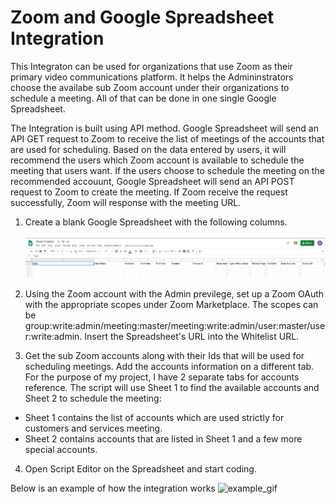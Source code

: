 # Zoom and Google Spreadsheet Integration

This Integraton can be used for organizations that use Zoom as their primary video communications platform. It helps the Admininstrators choose the availabe sub Zoom account under their organizations to schedule a meeting. All of that can be done in one single Google Spreadsheet.

The Integration is built using API method. Google Spreadsheet will send an API GET request to Zoom to receive the list of meetings of the accounts that are used for scheduling. Based on the data entered by users, it will recommend the users which Zoom account is available to schedule the meeting that users want. If the users choose to schedule the meeting on the recommended accouunt, Google Spreadsheet will send an API POST request to Zoom to create the meeting. If Zoom receive the request successfully, Zoom will response with the meeting URL.

1. Create a blank Google Spreadsheet with the following columns.<br><br>
![SpreadSheet Image](pictures/Google_Sheet.png)

2. Using the Zoom account with the Admin previlege, set up a Zoom OAuth with the appropriate scopes under Zoom Marketplace. The scopes can be group:write:admin/meeting:master/meeting:write:admin/user:master/user:write:admin. Insert the Spreadsheet's URL into the Whitelist URL.

3. Get the sub Zoom accounts along with their Ids that will be used for scheduling meetings. Add the accounts information on a different tab. For the purpose of my project, I have 2 separate tabs for accounts reference. The script will use Sheet 1 to find the available accounts and Sheet 2 to schedule the meeting:
  - Sheet 1 contains the list of accounts which are used strictly for customers and services meeting.
  - Sheet 2 contains accounts that are listed in Sheet 1 and a few more special accounts.

4. Open Script Editor on the Spreadsheet and start coding.

Below is an example of how the integration works
![example_gif](pictures/example2.gif)
